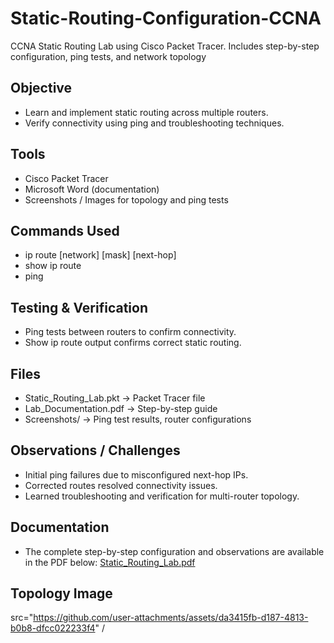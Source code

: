 # Static-Routing-Configuration-CCNA
CCNA Static Routing Lab using Cisco Packet Tracer. Includes step-by-step configuration, ping tests, and network topology

## Objective
- Learn and implement static routing across multiple routers.
- Verify connectivity using ping and troubleshooting techniques.

## Tools
- Cisco Packet Tracer
- Microsoft Word (documentation)
- Screenshots / Images for topology and ping tests

## Commands Used
- ip route [network] [mask] [next-hop]
- show ip route
- ping

## Testing & Verification
- Ping tests between routers to confirm connectivity.
- Show ip route output confirms correct static routing.

## Files
- Static_Routing_Lab.pkt → Packet Tracer file
- Lab_Documentation.pdf → Step-by-step guide
- Screenshots/ → Ping test results, router configurations

## Observations / Challenges
- Initial ping failures due to misconfigured next-hop IPs.
- Corrected routes resolved connectivity issues.
- Learned troubleshooting and verification for multi-router topology.

## Documentation
- The complete step-by-step configuration and observations are available in the PDF below:
 [Static_Routing_Lab.pdf](https://github.com/user-attachments/files/22674493/Static_Routing_Lab.pdf)

## Topology Image
src="https://github.com/user-attachments/assets/da3415fb-d187-4813-b0b8-dfcc022233f4" /
  

  
